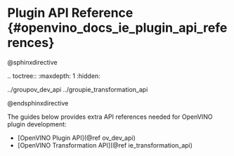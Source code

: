 # Plugin API Reference {#openvino_docs_ie_plugin_api_references}

@sphinxdirective

.. toctree::
   :maxdepth: 1
   :hidden:

   ../groupov_dev_api
   ../groupie_transformation_api

@endsphinxdirective

The guides below provides extra API references needed for OpenVINO plugin development:

* [OpenVINO Plugin API](@ref ov_dev_api)
* [OpenVINO Transformation API](@ref ie_transformation_api)
